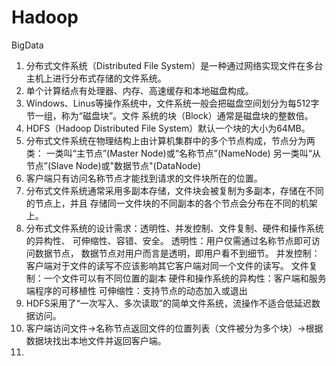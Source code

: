 # Hadoop
BigData
1. 分布式文件系统（Distributed File System）是一种通过网络实现文件在多台主机上进行分布式存储的文件系统。
2. 单个计算结点有处理器、内存、高速缓存和本地磁盘构成。
3. Windows、Linus等操作系统中，文件系统一般会把磁盘空间划分为每512字节一组，称为“磁盘块”。文件
系统的块（Block）通常是磁盘块的整数倍。
4. HDFS（Hadoop Distributed File System）默认一个块的大小为64MB。
5. 分布式文件系统在物理结构上由计算机集群中的多个节点构成，节点分为两类：
    一类叫“主节点”(Master Node)或“名称节点”(NameNode)
    另一类叫“从节点”(Slave Node)或"数据节点"(DataNode)
6. 客户端只有访问名称节点才能找到请求的文件块所在的位置。
7. 分布式文件系统通常采用多副本存储，文件块会被复制为多副本，存储在不同的节点上，并且
 存储同一文件块的不同副本的各个节点会分布在不同的机架上。
8. 分布式文件系统的设计需求：透明性、并发控制、文件复制、硬件和操作系统的异构性、
 可伸缩性、容错、安全。
    透明性：用户仅需通过名称节点即可访问数据节点，
        数据节点对用户而言是透明，即用户看不到细节。
    并发控制：客户端对于文件的读写不应该影响其它客户端对同一个文件的读写。
    文件复制：一个文件可以有不同位置的副本
    硬件和操作系统的异构性：客户端和服务端程序的可移植性
    可伸缩性：支持节点的动态加入或退出
9. HDFS采用了“一次写入、多次读取”的简单文件系统，流操作不适合低延迟数据访问。
10. 客户端访问文件->名称节点返回文件的位置列表（文件被分为多个块）->根据数据块找出本地文件并返回客户端。
11. 
